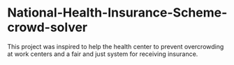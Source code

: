 # National-Health-Insurance-Scheme-crowd-solver
This project was inspired to help the health center to prevent overcrowding at work centers and a fair and just system for receiving insurance.
